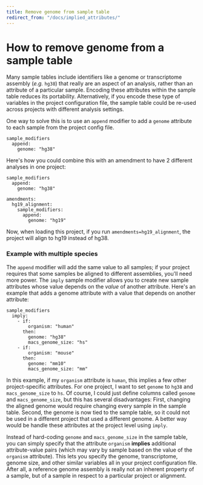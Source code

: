 ```yaml
---
title: Remove genome from sample table
redirect_from: "/docs/implied_attributes/"
---
```


# How to remove genome from a sample table

Many sample tables include identifiers like a genome or transcriptome assembly (*e.g.* `hg38`) that really are an aspect of an analysis, rather than an attribute of a particular sample. Encoding these attributes within the sample table reduces its portability. Alternatively, if you encode these type of variables in the project configuration file, the sample table could be re-used across projects with different analysis settings.

One way to solve this is to use an `append` modifier to add a `genome` attribute to each sample from the project config file.

```
sample_modifiers
  append:
    genome: "hg38"
```

Here's how you could combine this with an amendment to have 2 different analyses in one project:

```
sample_modifiers
  append:
    genome: "hg38"

amendments:
  hg19_alignment:
    sample_modifiers:
      append:
        genome: "hg19"
```

Now, when loading this project, if you run `amendments=hg19_alignment`, the project will align to hg19 instead of hg38.


### Example with multiple species

The `append` modifier will add the same value to all samples; if your project requires that some samples be aligned to different assemblies, you'll need more power. The `imply` sample modifier allows you to create new sample attributes whose value depends on the *value* of another attribute. Here's an example that adds a genome attribute with a value that depends on another attribute:


```
sample_modifiers
  imply:
    - if:
        organism: "human"
      then:
        genome: "hg38"
        macs_genome_size: "hs"
    - if:
        organism: "mouse"
      then:
        genome: "mm10"
        macs_genome_size: "mm"
```

In this example, if my `organism` attribute is `human`, this implies a few other project-specific attributes. For one project, I want to set `genome` to `hg38` and `macs_genome_size` to `hs`. Of course, I could just define columns called `genome` and `macs_genome_size`, but this has several disadvantages: First, changing the aligned genome would require changing every sample in the sample table. Second, the genome is now tied to the sample table, so it could not be used in a different project that used a different genome. A better way would be handle these attributes at the project level using `imply`.

Instead of hard-coding `genome` and `macs_genome_size` in the sample table, you can simply specify that the attribute `organism` **implies** additional attribute-value pairs (which may vary by sample based on the value of the `organism` attribute). This lets you specify the genome, transcriptome, genome size, and other similar variables all in your project configuration file. After all, a reference genome assembly is really not an inherent property of a sample, but of a sample in respect to a particular project or alignment.


